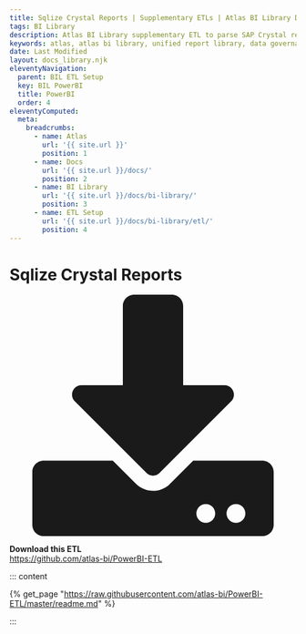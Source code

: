 ```yaml
---
title: Sqlize Crystal Reports | Supplementary ETLs | Atlas BI Library Docs
tags: BI Library
description: Atlas BI Library supplementary ETL to parse SAP Crystal report templates, and connect to APIs to gather report data.
keywords: atlas, atlas bi library, unified report library, data governance, database, etl, crystal, sap reports, sql
date: Last Modified
layout: docs_library.njk
eleventyNavigation:
  parent: BIL ETL Setup
  key: BIL PowerBI
  title: PowerBI
  order: 4
eleventyComputed:
  meta:
    breadcrumbs:
      - name: Atlas
        url: '{{ site.url }}'
        position: 1
      - name: Docs
        url: '{{ site.url }}/docs/'
        position: 2
      - name: BI Library
        url: '{{ site.url }}/docs/bi-library/'
        position: 3
      - name: ETL Setup
        url: '{{ site.url }}/docs/bi-library/etl/'
        position: 4
---
```


# Sqlize Crystal Reports

<div class="box">
  <article class="media">
    <div class="media-left">
      <figure class="image is-64x64">
        <svg xmlns="http://www.w3.org/2000/svg" aria-hidden="true" focusable="false" data-prefix="fas" data-icon="download" class="svg-inline--fa fa-download fa-w-16" role="img" viewBox="0 0 512 512"><path fill="currentColor" d="M216 0h80c13.3 0 24 10.7 24 24v168h87.7c17.8 0 26.7 21.5 14.1 34.1L269.7 378.3c-7.5 7.5-19.8 7.5-27.3 0L90.1 226.1c-12.6-12.6-3.7-34.1 14.1-34.1H192V24c0-13.3 10.7-24 24-24zm296 376v112c0 13.3-10.7 24-24 24H24c-13.3 0-24-10.7-24-24V376c0-13.3 10.7-24 24-24h146.7l49 49c20.1 20.1 52.5 20.1 72.6 0l49-49H488c13.3 0 24 10.7 24 24zm-124 88c0-11-9-20-20-20s-20 9-20 20 9 20 20 20 20-9 20-20zm64 0c0-11-9-20-20-20s-20 9-20 20 9 20 20 20 20-9 20-20z"/></svg>
      </figure>
    </div>
    <div class="media-content">
      <div class="content">
        <p>
          <strong>Download this ETL</strong>
          <br>
          <a href="https://github.com/atlas-bi/PowerBI-ETL/releases" rel="noopener" target="blank">https://github.com/atlas-bi/PowerBI-ETL</a>
        </p>
      </div>
    </div>
  </article>
</div>

::: content

{% get_page "https://raw.githubusercontent.com/atlas-bi/PowerBI-ETL/master/readme.md" %}

:::
